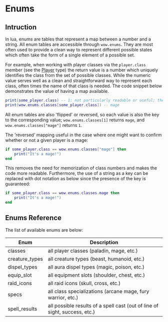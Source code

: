 # Enums

## Intruction

In lua, enums are tables that represent a map between a number and a string. All enum tables are accessible through `wow.enums`. They are most often used to provide a clean way to represent different possible states which often take the form of a single element of a possible set.

For example, when working with player classes via the `player.class` member (see the [Player](/docs/api/types/player.md) type) the return value is a number which uniquely identifies the class from the set of possible classes. While the numeric value serves well as a clean and straightforward way to represent each class, often times the name of that class is needed. The code snippet below demonstrates the value of having a map available.

```lua
print(some_player.class) -- 1: not particularly readable or useful; the reader would have to memorize which class '1' is
print(wow.enums.classes[some_player.class]) -- mage
```

All enum tables are also 'flipped' or reversed, so each value is also the key to the corresponding value; `wow.enums.classes[1]` returns `mage`, and `wow.enums.classes["mage"]` returns `1`.

The 'reversed' mapping useful in the case where one might want to confirm whether or not a given player is a mage:

```lua
if some_player.class == wow.enums.classes["mage"] then
    print("It's a mage!")
end
```

This removes the need for memorization of class numbers and makes the code more readable. Furthermore, the use of a string as a key can be replaced with dot notation as below since the presence of the key is guaranteed:

```lua
if some_player.class == wow.enums.classes.mage then
    print("It's a mage!")
end
```

## Enums Reference

The list of available enums are below:

| Enum           | Description                                                                |
| -------------- | -------------------------------------------------------------------------- |
| classes        | all player classes (paladin, mage, etc.)                                   |
| creature_types | all creature types (beast, humanoid, etc.)                                 |
| dispel_types   | all aura dispel types (magic, poison, etc.)                                |
| equip_slot     | all equipment slots (shoulder, chest, etc.)                                |
| raid_icons     | all raid icons (skull, cross, etc.)                                        |
| specs          | all class specializations (arcane mage, fury warrior, etc.)                |
| spell_results  | all possible results of a spell cast (out of line of sight, success, etc.) |
